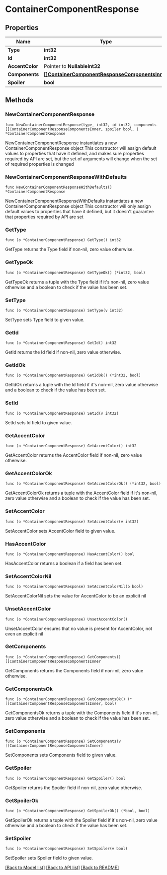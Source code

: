 # ContainerComponentResponse

## Properties

Name | Type | Description | Notes
------------ | ------------- | ------------- | -------------
**Type** | **int32** |  | 
**Id** | **int32** |  | 
**AccentColor** | Pointer to **NullableInt32** |  | [optional] 
**Components** | [**[]ContainerComponentResponseComponentsInner**](ContainerComponentResponseComponentsInner.md) |  | 
**Spoiler** | **bool** |  | 

## Methods

### NewContainerComponentResponse

`func NewContainerComponentResponse(type_ int32, id int32, components []ContainerComponentResponseComponentsInner, spoiler bool, ) *ContainerComponentResponse`

NewContainerComponentResponse instantiates a new ContainerComponentResponse object
This constructor will assign default values to properties that have it defined,
and makes sure properties required by API are set, but the set of arguments
will change when the set of required properties is changed

### NewContainerComponentResponseWithDefaults

`func NewContainerComponentResponseWithDefaults() *ContainerComponentResponse`

NewContainerComponentResponseWithDefaults instantiates a new ContainerComponentResponse object
This constructor will only assign default values to properties that have it defined,
but it doesn't guarantee that properties required by API are set

### GetType

`func (o *ContainerComponentResponse) GetType() int32`

GetType returns the Type field if non-nil, zero value otherwise.

### GetTypeOk

`func (o *ContainerComponentResponse) GetTypeOk() (*int32, bool)`

GetTypeOk returns a tuple with the Type field if it's non-nil, zero value otherwise
and a boolean to check if the value has been set.

### SetType

`func (o *ContainerComponentResponse) SetType(v int32)`

SetType sets Type field to given value.


### GetId

`func (o *ContainerComponentResponse) GetId() int32`

GetId returns the Id field if non-nil, zero value otherwise.

### GetIdOk

`func (o *ContainerComponentResponse) GetIdOk() (*int32, bool)`

GetIdOk returns a tuple with the Id field if it's non-nil, zero value otherwise
and a boolean to check if the value has been set.

### SetId

`func (o *ContainerComponentResponse) SetId(v int32)`

SetId sets Id field to given value.


### GetAccentColor

`func (o *ContainerComponentResponse) GetAccentColor() int32`

GetAccentColor returns the AccentColor field if non-nil, zero value otherwise.

### GetAccentColorOk

`func (o *ContainerComponentResponse) GetAccentColorOk() (*int32, bool)`

GetAccentColorOk returns a tuple with the AccentColor field if it's non-nil, zero value otherwise
and a boolean to check if the value has been set.

### SetAccentColor

`func (o *ContainerComponentResponse) SetAccentColor(v int32)`

SetAccentColor sets AccentColor field to given value.

### HasAccentColor

`func (o *ContainerComponentResponse) HasAccentColor() bool`

HasAccentColor returns a boolean if a field has been set.

### SetAccentColorNil

`func (o *ContainerComponentResponse) SetAccentColorNil(b bool)`

 SetAccentColorNil sets the value for AccentColor to be an explicit nil

### UnsetAccentColor
`func (o *ContainerComponentResponse) UnsetAccentColor()`

UnsetAccentColor ensures that no value is present for AccentColor, not even an explicit nil
### GetComponents

`func (o *ContainerComponentResponse) GetComponents() []ContainerComponentResponseComponentsInner`

GetComponents returns the Components field if non-nil, zero value otherwise.

### GetComponentsOk

`func (o *ContainerComponentResponse) GetComponentsOk() (*[]ContainerComponentResponseComponentsInner, bool)`

GetComponentsOk returns a tuple with the Components field if it's non-nil, zero value otherwise
and a boolean to check if the value has been set.

### SetComponents

`func (o *ContainerComponentResponse) SetComponents(v []ContainerComponentResponseComponentsInner)`

SetComponents sets Components field to given value.


### GetSpoiler

`func (o *ContainerComponentResponse) GetSpoiler() bool`

GetSpoiler returns the Spoiler field if non-nil, zero value otherwise.

### GetSpoilerOk

`func (o *ContainerComponentResponse) GetSpoilerOk() (*bool, bool)`

GetSpoilerOk returns a tuple with the Spoiler field if it's non-nil, zero value otherwise
and a boolean to check if the value has been set.

### SetSpoiler

`func (o *ContainerComponentResponse) SetSpoiler(v bool)`

SetSpoiler sets Spoiler field to given value.



[[Back to Model list]](../README.md#documentation-for-models) [[Back to API list]](../README.md#documentation-for-api-endpoints) [[Back to README]](../README.md)


